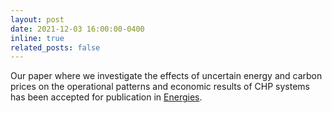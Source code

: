 ```yaml
---
layout: post
date: 2021-12-03 16:00:00-0400
inline: true
related_posts: false
---
```


Our paper where we investigate the effects of uncertain energy and carbon prices on the operational patterns and economic results of CHP systems has been accepted for publication in [Energies](https://www.mdpi.com/1996-1073/14/24/8216).
